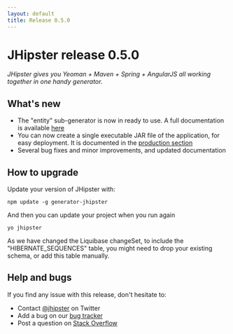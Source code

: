 ```yaml
---
layout: default
title: Release 0.5.0
---
```


JHipster release 0.5.0
==================

*JHipster gives you Yeoman + Maven + Spring + AngularJS all working together in one handy generator.*

What's new
----------

- The "entity" sub-generator is now in ready to use. A full documentation is available [here](/creating-an-entity/)
- You can now create a single executable JAR file of the application, for easy deployment. It is documented in the [production section](/production/)
- Several bug fixes and minor improvements, and updated documentation

How to upgrade
------------

Update your version of JHipster with:

```
npm update -g generator-jhipster
```

And then you can update your project when you run again

```
yo jhipster
```

As we have changed the Liquibase changeSet, to include the "HIBERNATE_SEQUENCES" table, you might need to drop your existing schema, or add this table manually.

Help and bugs
--------------

If you find any issue with this release, don't hesitate to:

- Contact [@jhipster](https://twitter.com/jhipster) on Twitter
- Add a bug on our [bug tracker](https://github.com/jhipster/generator-jhipster/issues?state=open)
- Post a question on [Stack Overflow](http://stackoverflow.com/tags/jhipster/info)
